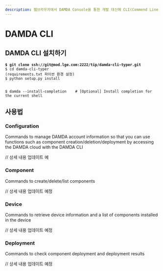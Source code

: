 ```yaml
---
description: 웹브라우저에서 DAMDA Console을 통한 개발 대신에 CLI(Commend Line Interface) 통해서도 개발할 수 있습니다.
---
```


# DAMDA CLI

## DAMDA CLI 설치하기

<pre class="language-shell"><code class="lang-shell"><strong>$ git clone ssh://git@mod.lge.com:2222/tip/damda-cli-typer.git
</strong>$ cd damda-cli-typer
(requirements.txt 파이썬 환경 설정)
$ python setup.py install
 
 
$ damda --install-completion    # [Optional] Install completion for the current shell</code></pre>

## 사용법

### Configuration

Commands to manage DAMDA account information so that you can use functions such as component creation/deletion/deployment by accessing the DAMDA cloud with the DAMDA CLI

// 상세 내용 업데이트 예

### Component

Commands to create/delete/list components

// 상세 내용 업데이트 예정

### Device

Commands to retrieve device information and a list of components installed in the device

// 상세 내용 업데이트 예정

### Deployment

Commands to check component deployment and deployment results

// 상세 내용 업데이트 예정

### &#x20;
